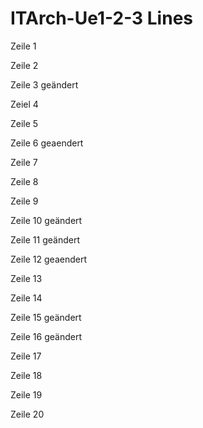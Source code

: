 # ITArch-Ue1-2-3 Lines
Zeile 1

Zeile 2 

Zeile 3 geändert

Zeiel 4

Zeile 5

Zeile 6 geaendert

Zeile 7

Zeile 8

Zeile 9

Zeile 10 geändert

Zeile 11 geändert

Zeile 12 geaendert

Zeile 13

Zeile 14

Zeile 15 geändert

Zeile 16 geändert

Zeile 17

Zeile 18

Zeile 19

Zeile 20
